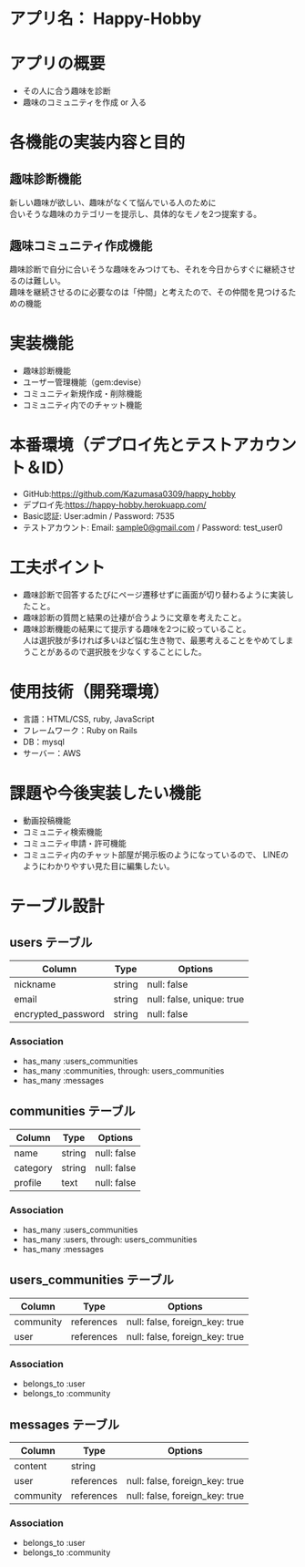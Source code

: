 # アプリ名： Happy-Hobby

# アプリの概要
- その人に合う趣味を診断
- 趣味のコミュニティを作成 or 入る

# 各機能の実装内容と目的
## 趣味診断機能
新しい趣味が欲しい、趣味がなくて悩んでいる人のために<br>
合いそうな趣味のカテゴリーを提示し、具体的なモノを2つ提案する。

## 趣味コミュニティ作成機能
趣味診断で自分に合いそうな趣味をみつけても、それを今日からすぐに継続させるのは難しい。<br>
趣味を継続させるのに必要なのは「仲間」と考えたので、その仲間を見つけるための機能

# 実装機能
- 趣味診断機能
- ユーザー管理機能（gem:devise）
- コミュニティ新規作成・削除機能
- コミュニティ内でのチャット機能

# 本番環境（デプロイ先とテストアカウント＆ID）
- GitHub:https://github.com/Kazumasa0309/happy_hobby
- デプロイ先:https://happy-hobby.herokuapp.com/
- Basic認証: User:admin / Password: 7535 
- テストアカウント: Email: sample0@gmail.com / Password: test_user0

# 工夫ポイント
- 趣味診断で回答するたびにページ遷移せずに画面が切り替わるように実装したこと。
- 趣味診断の質問と結果の辻褄が合うように文章を考えたこと。
- 趣味診断機能の結果にて提示する趣味を2つに絞っていること。<br>
  人は選択肢が多ければ多いほど悩む生き物で、最悪考えることをやめてしまうことがあるので選択肢を少なくすることにした。

# 使用技術（開発環境）
- 言語：HTML/CSS, ruby, JavaScript
- フレームワーク：Ruby on Rails
- DB：mysql
- サーバー：AWS

# 課題や今後実装したい機能
- 動画投稿機能
- コミュニティ検索機能
- コミュニティ申請・許可機能
- コミュニティ内のチャット部屋が掲示板のようになっているので、
  LINEのようにわかりやすい見た目に編集したい。

# テーブル設計

## users テーブル

| Column             | Type   | Options                   |
| ------------------ | ------ | ------------------------- |
| nickname           | string | null: false               |
| email              | string | null: false, unique: true |
| encrypted_password | string | null: false               |

### Association

- has_many :users_communities
- has_many :communities, through: users_communities
- has_many :messages

## communities テーブル

| Column   | Type      | Options                        |
| -------- | --------- | ------------------------------ |
| name     | string    | null: false                    |
| category | string    | null: false                    |
| profile  | text      | null: false                    |

### Association

- has_many :users_communities
- has_many :users, through: users_communities
- has_many :messages

## users_communities テーブル

| Column    | Type       | Options                        |
| --------- | ---------- | ------------------------------ |
| community | references | null: false, foreign_key: true |
| user      | references | null: false, foreign_key: true |

### Association

- belongs_to :user
- belongs_to :community

## messages テーブル

| Column    | Type       | Options                        |
| --------- | ---------- | ------------------------------ |
| content   | string     |                                |
| user      | references | null: false, foreign_key: true |
| community | references | null: false, foreign_key: true |

### Association

- belongs_to :user
- belongs_to :community
